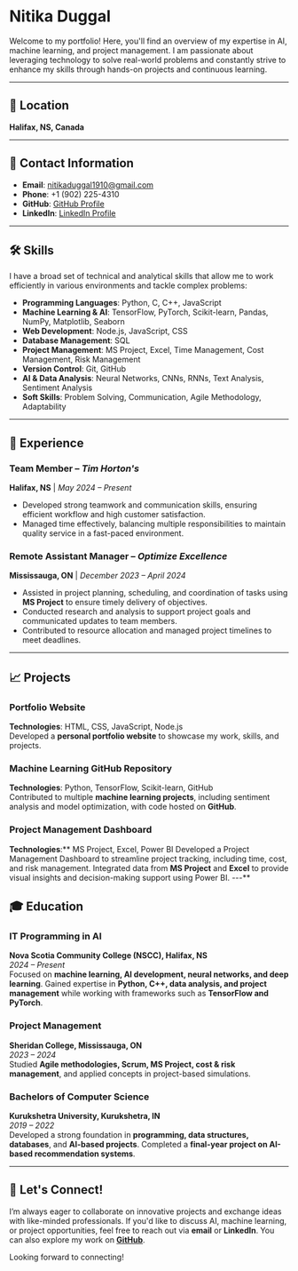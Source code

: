 # **Nitika Duggal**

Welcome to my portfolio! Here, you'll find an overview of my expertise in AI, machine learning, and project management. I am passionate about leveraging technology to solve real-world problems and constantly strive to enhance my skills through hands-on projects and continuous learning.

---

## 📍 **Location**
**Halifax, NS, Canada**

---

## 📧 **Contact Information**
- **Email**: [nitikaduggal1910@gmail.com](mailto:nitikaduggal1910@gmail.com)
- **Phone**: +1 (902) 225-4310
- **GitHub**: [GitHub Profile](https://github.com/nitikaduggal)
- **LinkedIn**: [LinkedIn Profile](https://www.linkedin.com/in/nitika-duggal)

---

## 🛠️ **Skills**

I have a broad set of technical and analytical skills that allow me to work efficiently in various environments and tackle complex problems:

- **Programming Languages**: Python, C, C++, JavaScript
- **Machine Learning & AI**: TensorFlow, PyTorch, Scikit-learn, Pandas, NumPy, Matplotlib, Seaborn
- **Web Development**: Node.js, JavaScript, CSS
- **Database Management**: SQL
- **Project Management**: MS Project, Excel, Time Management, Cost Management, Risk Management
- **Version Control**: Git, GitHub
- **AI & Data Analysis**: Neural Networks, CNNs, RNNs, Text Analysis, Sentiment Analysis
- **Soft Skills**: Problem Solving, Communication, Agile Methodology, Adaptability

---

## 💼 **Experience**

### **Team Member** – *Tim Horton's*  
**Halifax, NS** | *May 2024 – Present*  
- Developed strong teamwork and communication skills, ensuring efficient workflow and high customer satisfaction.  
- Managed time effectively, balancing multiple responsibilities to maintain quality service in a fast-paced environment.

### **Remote Assistant Manager** – *Optimize Excellence*  
**Mississauga, ON** | *December 2023 – April 2024*  
- Assisted in project planning, scheduling, and coordination of tasks using **MS Project** to ensure timely delivery of objectives.  
- Conducted research and analysis to support project goals and communicated updates to team members.  
- Contributed to resource allocation and managed project timelines to meet deadlines.

---

## 📈 **Projects**

### **Portfolio Website**  
**Technologies**: HTML, CSS, JavaScript, Node.js  
Developed a **personal portfolio website** to showcase my work, skills, and projects.



### **Machine Learning GitHub Repository**  
**Technologies**: Python, TensorFlow, Scikit-learn, GitHub  
Contributed to multiple **machine learning projects**, including sentiment analysis and model optimization, with code hosted on **GitHub**.

### **Project Management Dashboard**
**Technologies**:** MS Project, Excel, Power BI
Developed a Project Management Dashboard to streamline project tracking, including time, cost, and risk management. Integrated data from **MS Project** and **Excel** to provide visual insights and decision-making support using Power BI.
---**

## 🎓 **Education**

### **IT Programming in AI**  
**Nova Scotia Community College (NSCC), Halifax, NS**  
*2024 – Present*  
Focused on **machine learning, AI development, neural networks, and deep learning**. Gained expertise in **Python, C++, data analysis, and project management** while working with frameworks such as **TensorFlow and PyTorch**.

### **Project Management**  
**Sheridan College, Mississauga, ON**  
*2023 – 2024*  
Studied **Agile methodologies, Scrum, MS Project, cost & risk management**, and applied concepts in project-based simulations.

### **Bachelors of Computer Science**  
**Kurukshetra University, Kurukshetra, IN**  
*2019 – 2022*  
Developed a strong foundation in **programming, data structures, databases**, and **AI-based projects**. Completed a **final-year project on AI-based recommendation systems**.

---

## 🌱 **Let's Connect!**

I’m always eager to collaborate on innovative projects and exchange ideas with like-minded professionals. If you'd like to discuss AI, machine learning, or project opportunities, feel free to reach out via **email** or **LinkedIn**. You can also explore my work on **[GitHub](https://github.com/nitikaduggal)**.

Looking forward to connecting!


